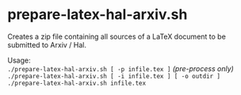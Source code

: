 prepare-latex-hal-arxiv.sh
==========================

Creates a zip file containing all sources of a LaTeX document to be submitted to Arxiv / Hal.

Usage:  
    `./prepare-latex-hal-arxiv.sh [ -p infile.tex ]` *(pre-process only)*  
    `./prepare-latex-hal-arxiv.sh [ -i infile.tex ] [ -o outdir ]`
    `./prepare-latex-hal-arxiv.sh infile.tex` 

